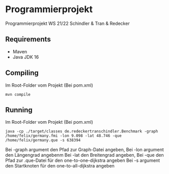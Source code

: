 # Programmierprojekt

Programmierprojekt WS 21/22 Schindler &amp; Tran &amp; Redecker

## Requirements

- Maven
- Java JDK 16

## Compiling

Im Root-Folder vom Projekt (Bei pom.xml)

```
mvn compile
```

## Running

Im Root-Folder vom Projekt (Bei pom.xml)

```
java -cp ./target/classes de.redeckertranschindler.Benchmark -graph /home/felix/germany.fmi -lon 9.098 -lat 48.746 -que /home/felix/germany.que -s 638394
```

Bei -graph argument den Pfad zur Graph-Datei angeben,
Bei -lon argument den Längengrad angebenm
Bei -lat den Breitengrad angeben,
Bei -que den Pfad zur .que-Datei für den one-to-one-dijkstra angeben
Bei -s argument den Startknoten für den one-to-all-dijkstra angeben
